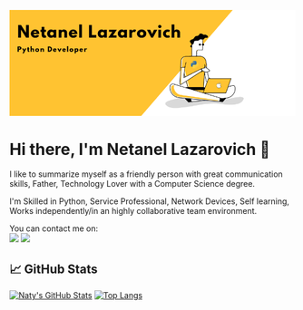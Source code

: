 ![natylaza89](https://raw.githubusercontent.com/natylaza89/natylaza89/main/banner.png)

# Hi there, I'm Netanel Lazarovich 👋

I like to summarize myself as a friendly person with great communication skills, Father, Technology Lover with a Computer Science degree.

I'm Skilled in Python, Service Professional, Network Devices, Self learning, Works independently/in an highly collaborative team environment.  

You can contact me on:  
[<img src="https://img.shields.io/badge/LinkedIn-0077B5?style=for-the-badge&logo=linkedin&logoColor=white">](https://www.linkedin.com/in/natylaza89/) 
[<img src="https://img.shields.io/badge/Gmail-D14836?style=for-the-badge&logo=gmail&logoColor=white">](natylaza89@gmail.com) 


## 📈 GitHub Stats
[![Naty's GitHub Stats](https://github-readme-stats.vercel.app/api?username=natylaza89&show_icons=true&line_height=27&count_private=true&title_color=ffffff&text_color=c9cacc&icon_color=ffc331&bg_color=1d1f21)](https://www.linkedin.com/in/natylaza89/)
[![Top Langs](https://github-readme-stats.vercel.app/api/top-langs/?username=natylaza89&hide=html&title_color=ffffff&text_color=c9cacc&icon_color=ffc331&bg_color=1d1f21)](https://www.linkedin.com/in/natylaza89/)

